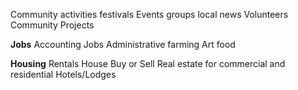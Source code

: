 

Community activities
festivals
Events
groups
local news
Volunteers
Community Projects 

**Jobs**
Accounting Jobs
Administrative
farming
Art
food

**Housing**
Rentals
House Buy or Sell
Real estate for commercial and residential
Hotels/Lodges